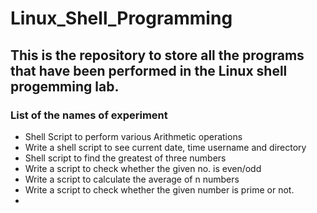 # Linux_Shell_Programming
## This is the repository to store all the programs that have been performed in the Linux shell progemming lab.
### List of the names of experiment
- Shell Script to perform various Arithmetic operations
- Write a shell script to see current date, time username and directory
- Shell script to find the greatest of three numbers
- Write a script to check whether the given no. is even/odd
- Write a script to calculate the average of n numbers
- Write a script to check whether the given number is prime or not.
- 
